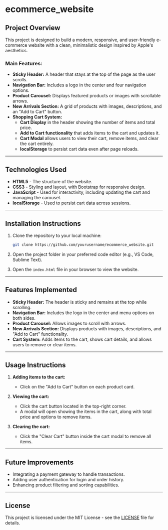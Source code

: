 # ecommerce_website

## Project Overview

This project is designed to build a modern, responsive, and user-friendly e-commerce website with a clean, minimalistic design inspired by Apple's aesthetics.

### Main Features:
- **Sticky Header:** A header that stays at the top of the page as the user scrolls.
- **Navigation Bar:** Includes a logo in the center and four navigation options.
- **Product Carousel:** Displays featured products or images with scrollable arrows.
- **New Arrivals Section:** A grid of products with images, descriptions, and an "Add to Cart" button.
- **Shopping Cart System:** 
  - **Cart Display** in the header showing the number of items and total price.
  - **Add to Cart functionality** that adds items to the cart and updates it.
  - **Cart Modal** allows users to view their cart, remove items, and clear the cart entirely.
  - **localStorage** to persist cart data even after page reloads.

---

## Technologies Used
- **HTML5** - The structure of the website.
- **CSS3** - Styling and layout, with Bootstrap for responsive design.
- **JavaScript** - Used for interactivity, including updating the cart and managing the carousel.
- **localStorage** - Used to persist cart data across sessions.

---

## Installation Instructions

1. Clone the repository to your local machine:

    ```bash
    git clone https://github.com/yourusername/ecommerce_website.git
    ```

2. Open the project folder in your preferred code editor (e.g., VS Code, Sublime Text).

3. Open the `index.html` file in your browser to view the website.

---

## Features Implemented

- **Sticky Header:** The header is sticky and remains at the top while scrolling.
- **Navigation Bar:** Includes the logo in the center and menu options on both sides.
- **Product Carousel:** Allows images to scroll with arrows.
- **New Arrivals Section:** Displays products with images, descriptions, and "Add to Cart" functionality.
- **Cart System:** Adds items to the cart, shows cart details, and allows users to remove or clear items.
  
---

## Usage Instructions

1. **Adding items to the cart:**
   - Click on the "Add to Cart" button on each product card.
   
2. **Viewing the cart:**
   - Click the cart button located in the top-right corner.
   - A modal will open showing the items in the cart, along with total price and options to remove items.

3. **Clearing the cart:**
   - Click the "Clear Cart" button inside the cart modal to remove all items.

---

## Future Improvements

- Integrating a payment gateway to handle transactions.
- Adding user authentication for login and order history.
- Enhancing product filtering and sorting capabilities.

---

## License

This project is licensed under the MIT License - see the [LICENSE](LICENSE) file for details.
